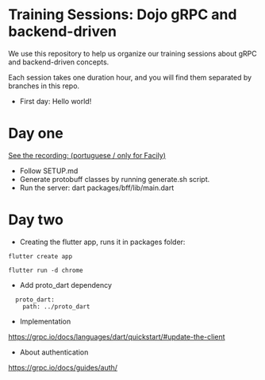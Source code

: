 # Training Sessions: Dojo gRPC and backend-driven

We use this repository to help us organize our training sessions about gRPC and backend-driven concepts.

Each session takes one duration hour, and you will find them separated by branches in this repo.

- First day: Hello world!

# Day one

[See the recording: (portuguese / only for Facily)](https://drive.google.com/file/d/1E-U5ZE3fN_rtB4MKRkRjGXA5tQ7OZ5P-/view?usp=sharing)

- Follow SETUP.md
- Generate protobuff classes by running generate.sh script.
- Run the server: dart packages/bff/lib/main.dart  

# Day two

- Creating the flutter app, runs it in packages folder:

```flutter create app```

```flutter run -d chrome```

- Add proto_dart dependency 

```
  proto_dart:
    path: ../proto_dart
```

- Implementation

https://grpc.io/docs/languages/dart/quickstart/#update-the-client

- About authentication

https://grpc.io/docs/guides/auth/

